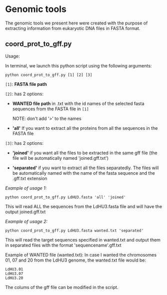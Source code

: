 # Genomic tools

The genomic tools we present here were created with the purpose of extracting information from eukaryotic DNA files in FASTA format.

## coord_prot_to_gff.py

Usage:

In terminal, we launch this python script using the following arguments:

`python coord_prot_to_gff.py [1] [2] [3]`

`[1]`: **FASTA file path**

`[2]`: has 2 options:

- **WANTED file path** in .txt 
with the id names of the selected fasta sequences from the FASTA file in `[1]`

    NOTE: don't add '>' to the names

- **'all'**
If you want to extract all the proteins from all the sequences in the FASTA file


`[3]`: has 2 options:

- **'joined'** if you want all the files to be extracted in the same gff file (the file will be automatically named 'joined.gff.txt')
        
- **'separated'** if you want to extract all the files separatedly. 
The files will be automatically named with the name of the fasta sequence and the .gff.txt extension

_Example of usage 1:_

`python coord_prot_to_gff.py LdHU3.fasta 'all' 'joined'`

This will read ALL the sequences from the LdHU3.fasta file and will have the output joined.gff.txt

_Example of usage 2:_

`python coord_prot_to_gff.py LdHU3.fasta wanted.txt 'separated'`

This will read the target sequences specified in wanted.txt and output them in separated files with the format 'sequencename'.gff.txt

Example of WANTED file (wanted.txt): 
In case I wanted the chromosomes 01, 07 and 20 from the LdHU3 genome, the wanted.txt file would be:

```
LdHU3.01
LdHU3.07
LdHU3.20
```

The colums of the gff file can be modified in the script.
